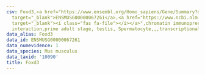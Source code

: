 ```yaml
---
csv: Foxd3,<a href="https://www.ensembl.org/Homo_sapiens/Gene/Summary?db=core;g=ENSMUSG00000067261"
  target="_blank">ENSMUSG00000067261</a>,<a href="https://www.ncbi.nlm.nih.gov/pubmed/25450459"
  target="_blank"><i class="fas fa-file"></i></a>",chromatin immunoprecipitation assay,direct
  interaction,prime adult stage, testis, Spermatocyte,,,transcriptional regulation,
data_alias: Foxd3
data_id: ENSMUSG00000067261
data_numevidence: 1
data_species: Mus musculus
data_taxid: '10090'
title: Foxd3
---
```

